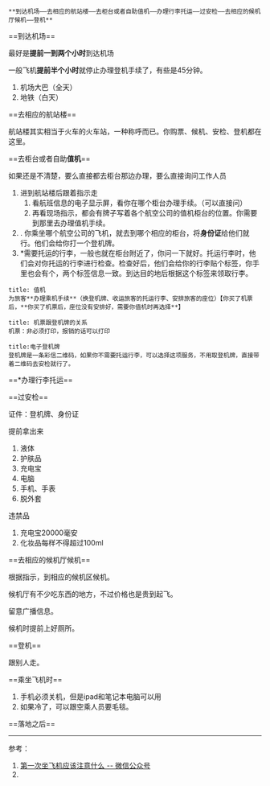```ad-note
**到达机场——去相应的航站楼——去柜台或者自助值机——办理行李托运——过安检——去相应的候机厅候机——登机**
```


==到达机场==

最好是**提前一到两个小时**到达机场

一般飞机**提前半个小时**就停止办理登机手续了，有些是45分钟。

1. 机场大巴（全天）
2. 地铁（白天）

==去相应的航站楼==

航站楼其实相当于火车的火车站，一种称呼而已。你购票、候机、安检、登机都在这里。

==去柜台或者自助**值机**==

如果还是不清楚，要么直接都去柜台那边办理，要么直接询问工作人员

1. 进到航站楼后跟着指示走
	1. 看航班信息的电子显示屏，看你在哪个柜台办理手续。（可以直接问）
	2. 再看现场指示，都会有牌子写着各个航空公司的值机柜台的位置。你需要到那里去办理值机手续。
2. . 你乘坐哪个航空公司的飞机，就去到哪个相应的柜台，将**身份证**给他们就行。他们会给你打一个登机牌。
3. \*需要托运的行李，一般也就在柜台附近了，你问一下就好。托运行李时，他们会对你托运的行李进行检查。检查好后，他们会给你的行李贴个标签，你手里也会有个，两个标签信息一致。到达目的地后根据这个标签来领取行李。

```ad-info
title: 值机
为旅客**办理乘机手续**（换登机牌、收运旅客的托运行李、安排旅客的座位）【你买了机票后，**你买了机票后，座位没有安排好，需要你值机时再选择**】
```

```ad-info
title: 机票跟登机牌的关系
机票：非必须打印，报销的话可以打印

```


```ad-info
title:电子登机牌
登机牌是一条彩信二维码，如果你不需要托运行李，可以选择这项服务，不用取登机牌，直接带着二维码去安检就行了。
```

==\*办理行李托运==


==过安检==

证件：登机牌、身份证

提前拿出来

1. 液体
2. 护肤品
3. 充电宝
4. 电脑
5. 手机、手表
6. 脱外套

违禁品

1. 充电宝20000毫安
2. 化妆品每样不得超过100ml

==去相应的候机厅候机==

根据指示，到相应的候机区候机。  

候机厅有不少吃东西的地方，不过价格也是贵到起飞。

留意广播信息。

候机时提前上好厕所。

==登机==

跟别人走。

==乘坐飞机时==

1. 手机必须关机，但是ipad和笔记本电脑可以用
2. 如果冷了，可以跟空乘人员要毛毯。

==落地之后==




---

参考：

1. [第一次坐飞机应该注意什么 -- 微信公众号](https://mp.weixin.qq.com/s?__biz=MzAxMzk1MjkwNQ==&mid=2247484482&idx=1&sn=2bbf49b0722ed0c08f71da22d2ed63ff&chksm=9b9bf6a4acec7fb2999719ef04dde327290bd0b58e3091de4442d0b63daba510721517b6ea88&scene=21#wechat_redirect)
2. 